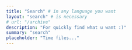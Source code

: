 ```yaml
---
title: "Search" # in any language you want
layout: "search" # is necessary
# url: "/archive"
description: "For quickly find what u want :)"
summary: "search"
placeholder: "Time files..."
---
```

